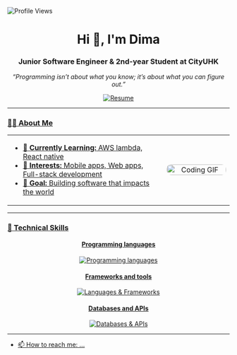 <p align="left"> 
  <img src="https://komarev.com/ghpvc/?username=l9kk&label=Profile%20views&color=0e75b6&style=flat" alt="Profile Views" />
</p>

<h1 align="center">Hi 👋, I'm Dima</h1>
<h3 align="center">Junior Software Engineer & 2nd-year Student at CityUHK</h3>
<p align="center">
  <em>“Programming isn’t about what you know; it’s about what you can figure out.”</em>
</p>

<div align="center">
 
  </a> <a href="Saken_Dinmukhammed_.pdf">
    <img src="https://img.shields.io/badge/Resume-PDF-red?logo=adobe-acrobat-reader" alt="Resume"/>
</div>
<hr/>

### 👨‍💻 About Me

<table>
  <tr>
    <td width="70%">
      <ul>
        <li>🌱 <strong>Currently Learning:</strong> AWS lambda, React native</li>
        <li>💼 <strong>Interests:</strong> Mobile apps, Web apps, Full-stack development</li>
        <li>🎯 <strong>Goal:</strong> Building software that impacts the world</li>
      </ul>
    </td>
    <td width="30%" align="center">
      <img width="100%" src="https://infowithart.com/wp-content/uploads/2019/01/Cover-image.gif" alt="Coding GIF" style="border-radius:10px;"/>
    </td>
  </tr>
</table>

---

### 💎 Technical Skills

<div align="center">
<h4>Programming languages</h4>
<img src="https://skillicons.dev/icons?i=python,javascript,cpp,react,typescript,sql" alt="Programming languages" />

<h4>Frameworks and tools</h4>
<img src="https://skillicons.dev/icons?i=bash,expo,git,aws,vercel,numpy,pandas" alt="Languages & Frameworks" />

<h4>Databases and APIs</h4>
<img src="https://skillicons.dev/icons?i=postgres,mongodb,supabase" alt="Databases & APIs" />
</div>
</div>

---

- 📫 How to reach me: ...
